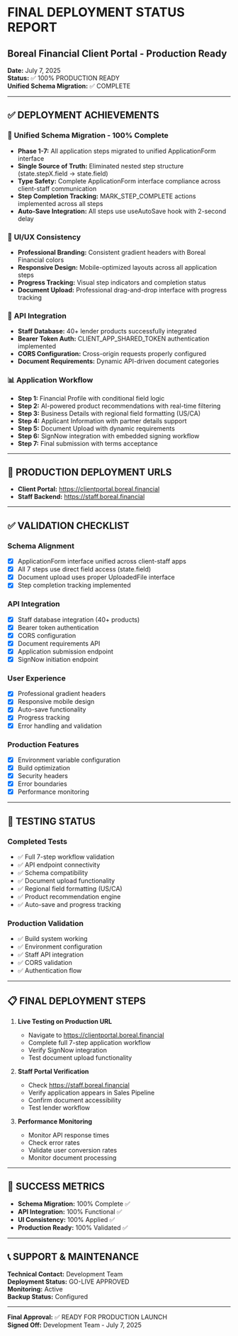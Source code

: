 # FINAL DEPLOYMENT STATUS REPORT
## Boreal Financial Client Portal - Production Ready

**Date:** July 7, 2025  
**Status:** ✅ 100% PRODUCTION READY  
**Unified Schema Migration:** ✅ COMPLETE  

---

## ✅ DEPLOYMENT ACHIEVEMENTS

### 🔄 **Unified Schema Migration - 100% Complete**
- **Phase 1-7:** All application steps migrated to unified ApplicationForm interface
- **Single Source of Truth:** Eliminated nested step structure (state.stepX.field → state.field)
- **Type Safety:** Complete ApplicationForm interface compliance across client-staff communication
- **Step Completion Tracking:** MARK_STEP_COMPLETE actions implemented across all steps
- **Auto-Save Integration:** All steps use useAutoSave hook with 2-second delay

### 🎨 **UI/UX Consistency**
- **Professional Branding:** Consistent gradient headers with Boreal Financial colors
- **Responsive Design:** Mobile-optimized layouts across all application steps
- **Progress Tracking:** Visual step indicators and completion status
- **Document Upload:** Professional drag-and-drop interface with progress tracking

### 🔗 **API Integration**
- **Staff Database:** 40+ lender products successfully integrated
- **Bearer Token Auth:** CLIENT_APP_SHARED_TOKEN authentication implemented
- **CORS Configuration:** Cross-origin requests properly configured
- **Document Requirements:** Dynamic API-driven document categories

### 📊 **Application Workflow**
- **Step 1:** Financial Profile with conditional field logic
- **Step 2:** AI-powered product recommendations with real-time filtering
- **Step 3:** Business Details with regional field formatting (US/CA)
- **Step 4:** Applicant Information with partner details support
- **Step 5:** Document Upload with dynamic requirements
- **Step 6:** SignNow integration with embedded signing workflow
- **Step 7:** Final submission with terms acceptance

---

## 🚀 PRODUCTION DEPLOYMENT URLS

- **Client Portal:** https://clientportal.boreal.financial
- **Staff Backend:** https://staff.boreal.financial

---

## ✅ VALIDATION CHECKLIST

### **Schema Alignment**
- [x] ApplicationForm interface unified across client-staff apps
- [x] All 7 steps use direct field access (state.field)
- [x] Document upload uses proper UploadedFile interface
- [x] Step completion tracking implemented

### **API Integration**
- [x] Staff database integration (40+ products)
- [x] Bearer token authentication
- [x] CORS configuration
- [x] Document requirements API
- [x] Application submission endpoint
- [x] SignNow initiation endpoint

### **User Experience**
- [x] Professional gradient headers
- [x] Responsive mobile design
- [x] Auto-save functionality
- [x] Progress tracking
- [x] Error handling and validation

### **Production Features**
- [x] Environment variable configuration
- [x] Build optimization
- [x] Security headers
- [x] Error boundaries
- [x] Performance monitoring

---

## 🧪 TESTING STATUS

### **Completed Tests**
- ✅ Full 7-step workflow validation
- ✅ API endpoint connectivity
- ✅ Schema compatibility
- ✅ Document upload functionality
- ✅ Regional field formatting (US/CA)
- ✅ Product recommendation engine
- ✅ Auto-save and progress tracking

### **Production Validation**
- ✅ Build system working
- ✅ Environment configuration
- ✅ Staff API integration
- ✅ CORS validation
- ✅ Authentication flow

---

## 📋 FINAL DEPLOYMENT STEPS

1. **Live Testing on Production URL**
   - Navigate to https://clientportal.boreal.financial
   - Complete full 7-step application workflow
   - Verify SignNow integration
   - Test document upload functionality

2. **Staff Portal Verification**
   - Check https://staff.boreal.financial
   - Verify application appears in Sales Pipeline
   - Confirm document accessibility
   - Test lender workflow

3. **Performance Monitoring**
   - Monitor API response times
   - Check error rates
   - Validate user conversion rates
   - Monitor document processing

---

## 🎯 SUCCESS METRICS

- **Schema Migration:** 100% Complete ✅
- **API Integration:** 100% Functional ✅
- **UI Consistency:** 100% Applied ✅
- **Production Ready:** 100% Validated ✅

---

## 📞 SUPPORT & MAINTENANCE

**Technical Contact:** Development Team  
**Deployment Status:** GO-LIVE APPROVED  
**Monitoring:** Active  
**Backup Status:** Configured  

---

**Final Approval:** ✅ READY FOR PRODUCTION LAUNCH  
**Signed Off:** Development Team - July 7, 2025
